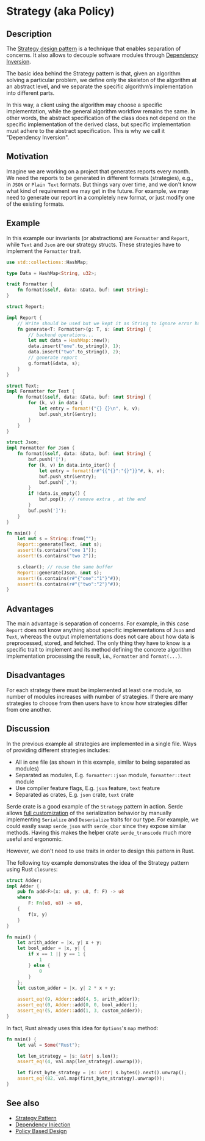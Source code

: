 # Strategy (aka Policy)

## Description

The [Strategy design pattern](https://en.wikipedia.org/wiki/Strategy_pattern) is
a technique that enables separation of concerns. It also allows to decouple
software modules through
[Dependency Inversion](https://en.wikipedia.org/wiki/Dependency_inversion_principle).

The basic idea behind the Strategy pattern is that, given an algorithm solving a
particular problem, we define only the skeleton of the algorithm at an abstract
level, and we separate the specific algorithm’s implementation into different
parts.

In this way, a client using the algorithm may choose a specific implementation,
while the general algorithm workflow remains the same. In other words, the
abstract specification of the class does not depend on the specific
implementation of the derived class, but specific implementation must adhere to
the abstract specification. This is why we call it "Dependency Inversion".

## Motivation

Imagine we are working on a project that generates reports every month. We need
the reports to be generated in different formats (strategies), e.g., in `JSON`
or `Plain Text` formats. But things vary over time, and we don't know what kind
of requirement we may get in the future. For example, we may need to generate
our report in a completely new format, or just modify one of the existing
formats.

## Example

In this example our invariants (or abstractions) are `Formatter` and `Report`,
while `Text` and `Json` are our strategy structs. These strategies have to
implement the `Formatter` trait.

```rust
use std::collections::HashMap;

type Data = HashMap<String, u32>;

trait Formatter {
    fn format(&self, data: &Data, buf: &mut String);
}

struct Report;

impl Report {
    // Write should be used but we kept it as String to ignore error handling
    fn generate<T: Formatter>(g: T, s: &mut String) {
        // backend operations...
        let mut data = HashMap::new();
        data.insert("one".to_string(), 1);
        data.insert("two".to_string(), 2);
        // generate report
        g.format(&data, s);
    }
}

struct Text;
impl Formatter for Text {
    fn format(&self, data: &Data, buf: &mut String) {
        for (k, v) in data {
            let entry = format!("{} {}\n", k, v);
            buf.push_str(&entry);
        }
    }
}

struct Json;
impl Formatter for Json {
    fn format(&self, data: &Data, buf: &mut String) {
        buf.push('[');
        for (k, v) in data.into_iter() {
            let entry = format!(r#"{{"{}":"{}"}}"#, k, v);
            buf.push_str(&entry);
            buf.push(',');
        }
        if !data.is_empty() {
            buf.pop(); // remove extra , at the end
        }
        buf.push(']');
    }
}

fn main() {
    let mut s = String::from("");
    Report::generate(Text, &mut s);
    assert!(s.contains("one 1"));
    assert!(s.contains("two 2"));

    s.clear(); // reuse the same buffer
    Report::generate(Json, &mut s);
    assert!(s.contains(r#"{"one":"1"}"#));
    assert!(s.contains(r#"{"two":"2"}"#));
}
```

## Advantages

The main advantage is separation of concerns. For example, in this case `Report`
does not know anything about specific implementations of `Json` and `Text`,
whereas the output implementations does not care about how data is preprocessed,
stored, and fetched. The only thing they have to know is a specific trait to
implement and its method defining the concrete algorithm implementation
processing the result, i.e., `Formatter` and `format(...)`.

## Disadvantages

For each strategy there must be implemented at least one module, so number of
modules increases with number of strategies. If there are many strategies to
choose from then users have to know how strategies differ from one another.

## Discussion

In the previous example all strategies are implemented in a single file. Ways of
providing different strategies includes:

- All in one file (as shown in this example, similar to being separated as
  modules)
- Separated as modules, E.g. `formatter::json` module, `formatter::text` module
- Use compiler feature flags, E.g. `json` feature, `text` feature
- Separated as crates, E.g. `json` crate, `text` crate

Serde crate is a good example of the `Strategy` pattern in action. Serde allows
[full customization](https://serde.rs/custom-serialization.html) of the
serialization behavior by manually implementing `Serialize` and `Deserialize`
traits for our type. For example, we could easily swap `serde_json` with
`serde_cbor` since they expose similar methods. Having this makes the helper
crate `serde_transcode` much more useful and ergonomic.

However, we don't need to use traits in order to design this pattern in Rust.

The following toy example demonstrates the idea of the Strategy pattern using
Rust `closures`:

```rust
struct Adder;
impl Adder {
    pub fn add<F>(x: u8, y: u8, f: F) -> u8
    where
        F: Fn(u8, u8) -> u8,
    {
        f(x, y)
    }
}

fn main() {
    let arith_adder = |x, y| x + y;
    let bool_adder = |x, y| {
        if x == 1 || y == 1 {
            1
        } else {
            0
        }
    };
    let custom_adder = |x, y| 2 * x + y;

    assert_eq!(9, Adder::add(4, 5, arith_adder));
    assert_eq!(0, Adder::add(0, 0, bool_adder));
    assert_eq!(5, Adder::add(1, 3, custom_adder));
}
```

In fact, Rust already uses this idea for `Options`'s `map` method:

```rust
fn main() {
    let val = Some("Rust");

    let len_strategy = |s: &str| s.len();
    assert_eq!(4, val.map(len_strategy).unwrap());

    let first_byte_strategy = |s: &str| s.bytes().next().unwrap();
    assert_eq!(82, val.map(first_byte_strategy).unwrap());
}
```

## See also

- [Strategy Pattern](https://en.wikipedia.org/wiki/Strategy_pattern)
- [Dependency Injection](https://en.wikipedia.org/wiki/Dependency_injection)
- [Policy Based Design](https://en.wikipedia.org/wiki/Modern_C++_Design#Policy-based_design)
